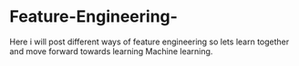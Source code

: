 # Feature-Engineering-
Here i will post different ways of feature engineering  so lets learn together and move forward towards learning Machine learning. 
